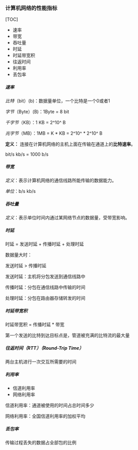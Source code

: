 ### 计算机网络的性能指标

[TOC]



- 速率
- 带宽
- 吞吐量
- 时延
- 时延带宽积
- 往返时间
- 利用率
- 丢包率

##### 速率

*比特*（bit）(b)：数据量单位，一个比特是一个0或者1

*字节*（Byte）(B)：1Byte = 8 bit

*千字节*（KB）：1 KB = 2^10^ B

*兆字节*（MB）：1MB = K * KB = 2^10^ * 2^10^ B

**定义：** 连接在计算机网络的主机上面在传输在通道上的**比特速率**。

bit/s   	kb/s = 1000 b/s 

##### 带宽

*定义*：表示计算机网络的通信线路所能传输的数据能力。

*单位*：b/s    kb/s

##### 吞吐量

*定义*：表示单位时间内通过某网络节点的数据量，受带宽影响。

##### 时延

时延 = 发送时延 + 传播时延 + 处理时延

数据量大时：

发送时延 > 传播时延



发送时延：主机将分包发送到通信线路中

传播时延：分包在通信线路中传输的时间

处理时延：分包在路由器存储转发的时间

##### 时延带宽积

时延带宽积 = 传播时延 * 带宽

第一个发送的比特到达目标点是，管道被充满的比特流的最大量

##### 往返时间（RTT）（Round-Trip Time）

两台主机进行一次交互所需要的时间

##### 利用率

- 信道利用率
- 网络利用率

信道利用率：通道被使用的时间占总时间多少

网络利用率：全国信道利用率的加权平均

##### 丢包率

传输过程丢失的数据占全部包的比例

